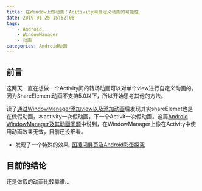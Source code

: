 ```yaml
---
title: 在Window上做动画：Acitivity间自定义动画的可能性
date: 2019-01-25 15:52:06
tags: 
    - Android,
    - WindowManager
    - 动画
categories: Android动画
---
```



## 前言
这两天一直在想做一个Activity间的转场动画可以对单个view进行自定义动画的。因为ShareElement动画不支持5.0以下，所以开始思考其他的方法。
<!--more-->
读了[通过WindowManager添加view以及添加动画](https://blog.csdn.net/weixin_38695860/article/details/71410629)后发现其实shareElemet也是在做假动画，本activity一次假动画，下一个Activit一次假动画。这篇[Android WindowManager及其动画问题](https://blog.csdn.net/wangjinyu501/article/details/38847611)中说到，在WindowManager上像在Activity中使用动画效果无效，目前还没细看。

- 发现了一个特殊的效果..[图凌闪屏页及Android彩蛋探究](https://juejin.im/post/5c498230e51d450672355df1)
## 目前的结论
还是做假的动画比较靠谱...